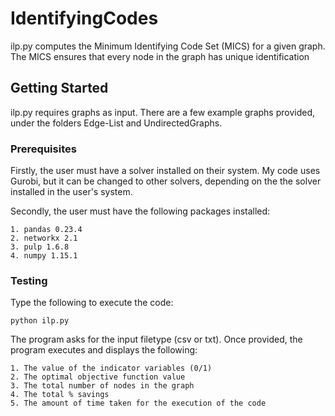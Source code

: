 # IdentifyingCodes

ilp.py computes the Minimum Identifying Code Set (MICS) for a given graph. The MICS ensures that every node in the graph has unique identification

## Getting Started

ilp.py requires graphs as input. There are a few example graphs provided, under the folders Edge-List and UndirectedGraphs.

### Prerequisites

Firstly, the user must have a solver installed on their system. My code uses Gurobi, but it can be changed to other solvers, depending on the the solver installed in the user's system. 

Secondly, the user must have the following packages installed:

```
1. pandas 0.23.4
2. networkx 2.1
3. pulp 1.6.8
4. numpy 1.15.1
```

### Testing

Type the following to execute the code:
```
python ilp.py
```
The program asks for the input filetype (csv or txt). Once provided, the program executes and displays the following:
```
1. The value of the indicator variables (0/1)
2. The optimal objective function value
3. The total number of nodes in the graph
4. The total % savings 
5. The amount of time taken for the execution of the code
```
